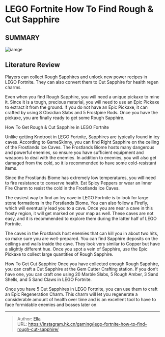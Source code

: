 # LEGO Fortnite How To Find Rough &amp; Cut Sapphire


## SUMMARY 

![iamge](https://static1.srcdn.com/wordpress/wp-content/uploads/2023/12/lego-fortnite-how-to-find-cut-rough-sapphire.jpg)

## Literature Review

Players can collect Rough Sapphires and unlock new power recipes in LEGO Fortnite. They can also convert them to Cut Sapphire for health regen charms.





Even when you find Rough Sapphire, you will need a unique pickaxe to mine it. Since it is a tough, precious material, you will need to use an Epic Pickaxe to extract it from the ground. If you do not have an Epic Pickaxe, it can crafted by using 8 Obsidian Slabs and 5 Frostpine Rods. Once you have the pickaxe, you are finally ready to get some Rough Sapphire.





 How To Get Rough &amp; Cut Sapphire in LEGO Fortnite 
          

Unlike getting Knotroot in LEGO Fortnite, Sapphires are typically found in icy caves. According to GameSkinny, you can find Right Sapphire on the ceiling of the Frostlands Ice Caves. The Frostlands Biome hosts many dangerous and powerful enemies, so ensure you have sufficient equipment and weapons to deal with the enemies. In addition to enemies, you will also get damaged from the cold, so it is recommended to have some cold-resistant items.



Since the Frostlands Biome has extremely low temperatures, you will need to fire resistance to conserve health. Eat Spicy Peppers or wear an Inner Fire Charm to resist the cold in the Frostlands Ice Caves.




The easiest way to find an Icy cave in LEGO Fortnite is to look for large stone formations in the Forstlands Biome. You can also follow a Firefly, which will eventually lead you to a cave. Once you are near a cave in this frosty region, it will get marked on your map as well. These caves are not easy, and it is recommended to explore them during the latter half of LEGO Fortnite.




The caves in the Frostlands host enemies that can kill you in about two hits, so make sure you are well-prepared. You can find Sapphire deposits on the ceilings and walls inside the cave. They look very similar to Copper but have a slightly different hue. Once you spot a vein of Sapphire, use the Epic Pickaxe to collect large quantities of Rough Sapphire.

How To Get Cut Sapphire
Once you have collected enough Rough Sapphire, you can craft a Cut Sapphire at the Gem Cutter Crafting station. If you don’t have one, you can craft one using 20 Marble Slabs, 5 Rough Amber, 3 Sand Shells, and 5 Sand Claws in LEGO Fortnite.

Once you have 5 Cut Sapphires in LEGO Fortnite, you can use them to craft an Epic Regeneration Charm. This charm will let you regenerate a considerable amount of health over time and is an excellent tool to have to face formidable enemies and bosses later on.



---

> Author: [Ella](https://instagram.hk.cn/)  
> URL: https://instagram.hk.cn/gaming/lego-fortnite-how-to-find-rough-cut-sapphire/  

